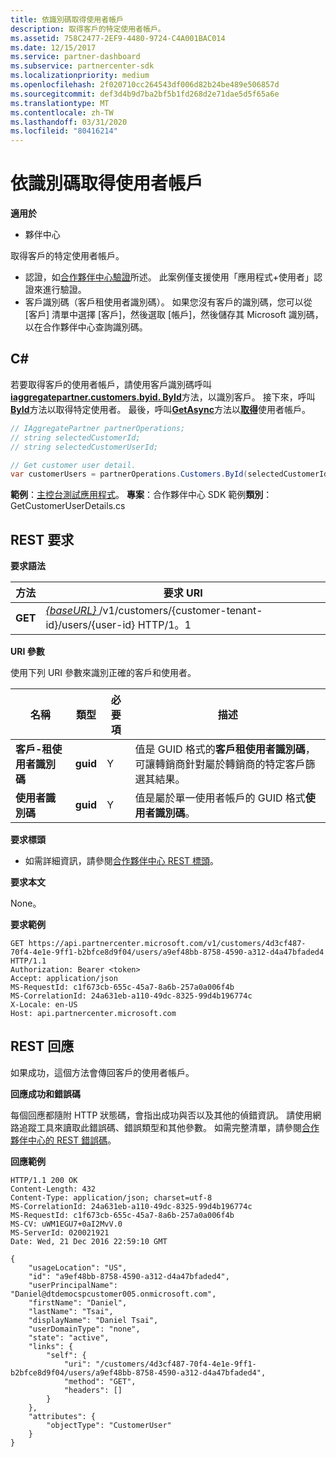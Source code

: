 ```yaml
---
title: 依識別碼取得使用者帳戶
description: 取得客戶的特定使用者帳戶。
ms.assetid: 758C2477-2EF9-4480-9724-C4A001BAC014
ms.date: 12/15/2017
ms.service: partner-dashboard
ms.subservice: partnercenter-sdk
ms.localizationpriority: medium
ms.openlocfilehash: 2f020710cc264543df006d82b24be489e506857d
ms.sourcegitcommit: def3d4b9d7ba2bf5b1fd268d2e71dae5d5f65a6e
ms.translationtype: MT
ms.contentlocale: zh-TW
ms.lasthandoff: 03/31/2020
ms.locfileid: "80416214"
---
```

# <a name="get-a-user-account-by-id"></a>依識別碼取得使用者帳戶


**適用於**

- 夥伴中心

取得客戶的特定使用者帳戶。

- 認證，如[合作夥伴中心驗證](partner-center-authentication.md)所述。 此案例僅支援使用「應用程式+使用者」認證來進行驗證。
- 客戶識別碼（客戶租使用者識別碼）。 如果您沒有客戶的識別碼，您可以從 [客戶] 清單中選擇 [客戶]，然後選取 [帳戶]，然後儲存其 Microsoft 識別碼，以在合作夥伴中心查詢識別碼。

## <a name="span-idc_span-idc_c"></a><span id="C_"/><span id="c_"/>C#


若要取得客戶的使用者帳戶，請使用客戶識別碼呼叫[**iaggregatepartner.customers.byid. ById**](https://docs.microsoft.com/dotnet/api/microsoft.store.partnercenter.customers.icustomercollection.byid)方法，以識別客戶。 接下來，呼叫[**ById**](https://docs.microsoft.com/dotnet/api/microsoft.store.partnercenter.customerusers.icustomerusercollection.byid)方法以取得特定使用者。 最後，呼叫[**GetAsync**](https://docs.microsoft.com/dotnet/api/microsoft.store.partnercenter.customerusers.icustomerusercollection.getasync)方法以[**取得**](https://docs.microsoft.com/dotnet/api/microsoft.store.partnercenter.customerusers.icustomerusercollection.get)使用者帳戶。

``` csharp
// IAggregatePartner partnerOperations;
// string selectedCustomerId;
// string selectedCustomerUserId;

// Get customer user detail.
var customerUsers = partnerOperations.Customers.ById(selectedCustomerId).Users.ById(selectedCustomerUserId).Get();
```

**範例**：[主控台測試應用程式](console-test-app.md)。 **專案**：合作夥伴中心 SDK 範例**類別**： GetCustomerUserDetails.cs

## <a name="span-idrest_requestspan-idrest_requestspan-idrest_requestrest-request"></a><span id="REST_Request"/><span id="rest_request"/><span id="REST_REQUEST"/>REST 要求


**要求語法**

| 方法  | 要求 URI                                                                                            |
|---------|--------------------------------------------------------------------------------------------------------|
| **GET** | [ *{baseURL}* ](partner-center-rest-urls.md)/v1/customers/{customer-tenant-id}/users/{user-id} HTTP/1。1 |

 

**URI 參數**

使用下列 URI 參數來識別正確的客戶和使用者。

| 名稱                   | 類型     | 必要項 | 描述                                                                                                                                            |
|------------------------|----------|----------|--------------------------------------------------------------------------------------------------------------------------------------------------------|
| **客戶-租使用者識別碼** | **guid** | Y        | 值是 GUID 格式的**客戶租使用者識別碼**，可讓轉銷商針對屬於轉銷商的特定客戶篩選其結果。 |
| **使用者識別碼**            | **guid** | Y        | 值是屬於單一使用者帳戶的 GUID 格式**使用者識別碼**。                                                                       |

 

**要求標頭**

- 如需詳細資訊，請參閱[合作夥伴中心 REST 標頭](headers.md)。

**要求本文**

None。

**要求範例**

```http
GET https://api.partnercenter.microsoft.com/v1/customers/4d3cf487-70f4-4e1e-9ff1-b2bfce8d9f04/users/a9ef48bb-8758-4590-a312-d4a47bfaded4 HTTP/1.1
Authorization: Bearer <token>
Accept: application/json
MS-RequestId: c1f673cb-655c-45a7-8a6b-257a0a006f4b
MS-CorrelationId: 24a631eb-a110-49dc-8325-99d4b196774c
X-Locale: en-US
Host: api.partnercenter.microsoft.com
```

## <a name="span-idrest_responsespan-idrest_responsespan-idrest_responserest-response"></a><span id="REST_Response"/><span id="rest_response"/><span id="REST_RESPONSE"/>REST 回應


如果成功，這個方法會傳回客戶的使用者帳戶。

**回應成功和錯誤碼**

每個回應都隨附 HTTP 狀態碼，會指出成功與否以及其他的偵錯資訊。 請使用網路追蹤工具來讀取此錯誤碼、錯誤類型和其他參數。 如需完整清單，請參閱[合作夥伴中心的 REST 錯誤碼](error-codes.md)。

**回應範例**

```http
HTTP/1.1 200 OK
Content-Length: 432
Content-Type: application/json; charset=utf-8
MS-CorrelationId: 24a631eb-a110-49dc-8325-99d4b196774c
MS-RequestId: c1f673cb-655c-45a7-8a6b-257a0a006f4b
MS-CV: uWM1EGU7+0aI2MvV.0
MS-ServerId: 020021921
Date: Wed, 21 Dec 2016 22:59:10 GMT

{
    "usageLocation": "US",
    "id": "a9ef48bb-8758-4590-a312-d4a47bfaded4",
    "userPrincipalName": "Daniel@dtdemocspcustomer005.onmicrosoft.com",
    "firstName": "Daniel",
    "lastName": "Tsai",
    "displayName": "Daniel Tsai",
    "userDomainType": "none",
    "state": "active",
    "links": {
        "self": {
            "uri": "/customers/4d3cf487-70f4-4e1e-9ff1-b2bfce8d9f04/users/a9ef48bb-8758-4590-a312-d4a47bfaded4",
            "method": "GET",
            "headers": []
        }
    },
    "attributes": {
        "objectType": "CustomerUser"
    }
}
```

 

 




